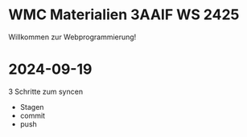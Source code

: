 # WMC Materialien 3AAIF WS 2425

Willkommen zur Webprogrammierung!

# 2024-09-19

3 Schritte zum syncen

- Stagen 
- commit
- push

